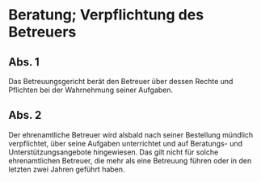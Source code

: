 # Beratung; Verpflichtung des Betreuers



## Abs. 1

 Das Betreuungsgericht berät den Betreuer über dessen Rechte und Pflichten bei der Wahrnehmung seiner Aufgaben.

## Abs. 2

 Der ehrenamtliche Betreuer wird alsbald nach seiner Bestellung mündlich verpflichtet, über seine Aufgaben unterrichtet und auf Beratungs- und Unterstützungsangebote hingewiesen. Das gilt nicht für solche ehrenamtlichen Betreuer, die mehr als eine Betreuung führen oder in den letzten zwei Jahren geführt haben. 

